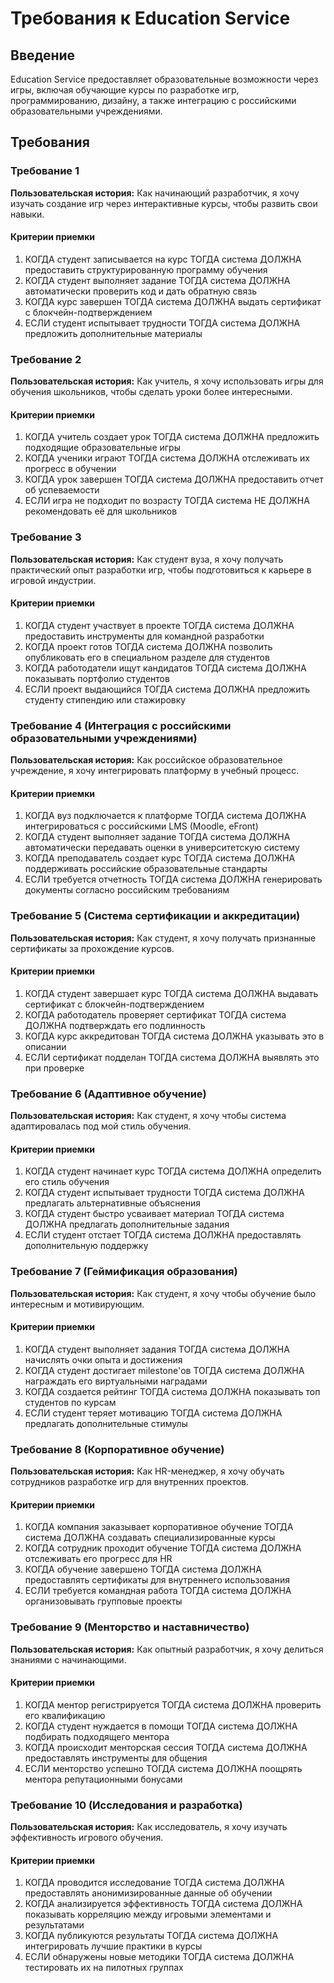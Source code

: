 # Требования к Education Service

## Введение

Education Service предоставляет образовательные возможности через игры, включая обучающие курсы по разработке игр, программированию, дизайну, а также интеграцию с российскими образовательными учреждениями.

## Требования

### Требование 1

**Пользовательская история:** Как начинающий разработчик, я хочу изучать создание игр через интерактивные курсы, чтобы развить свои навыки.

#### Критерии приемки

1. КОГДА студент записывается на курс ТОГДА система ДОЛЖНА предоставить структурированную программу обучения
2. КОГДА студент выполняет задание ТОГДА система ДОЛЖНА автоматически проверить код и дать обратную связь
3. КОГДА курс завершен ТОГДА система ДОЛЖНА выдать сертификат с блокчейн-подтверждением
4. ЕСЛИ студент испытывает трудности ТОГДА система ДОЛЖНА предложить дополнительные материалы

### Требование 2

**Пользовательская история:** Как учитель, я хочу использовать игры для обучения школьников, чтобы сделать уроки более интересными.

#### Критерии приемки

1. КОГДА учитель создает урок ТОГДА система ДОЛЖНА предложить подходящие образовательные игры
2. КОГДА ученики играют ТОГДА система ДОЛЖНА отслеживать их прогресс в обучении
3. КОГДА урок завершен ТОГДА система ДОЛЖНА предоставить отчет об успеваемости
4. ЕСЛИ игра не подходит по возрасту ТОГДА система НЕ ДОЛЖНА рекомендовать её для школьников

### Требование 3

**Пользовательская история:** Как студент вуза, я хочу получать практический опыт разработки игр, чтобы подготовиться к карьере в игровой индустрии.

#### Критерии приемки

1. КОГДА студент участвует в проекте ТОГДА система ДОЛЖНА предоставить инструменты для командной разработки
2. КОГДА проект готов ТОГДА система ДОЛЖНА позволить опубликовать его в специальном разделе для студентов
3. КОГДА работодатели ищут кандидатов ТОГДА система ДОЛЖНА показывать портфолио студентов
4. ЕСЛИ проект выдающийся ТОГДА система ДОЛЖНА предложить студенту стипендию или стажировку

### Требование 4 (Интеграция с российскими образовательными учреждениями)

**Пользовательская история:** Как российское образовательное учреждение, я хочу интегрировать платформу в учебный процесс.

#### Критерии приемки

1. КОГДА вуз подключается к платформе ТОГДА система ДОЛЖНА интегрироваться с российскими LMS (Moodle, eFront)
2. КОГДА студент выполняет задание ТОГДА система ДОЛЖНА автоматически передавать оценки в университетскую систему
3. КОГДА преподаватель создает курс ТОГДА система ДОЛЖНА поддерживать российские образовательные стандарты
4. ЕСЛИ требуется отчетность ТОГДА система ДОЛЖНА генерировать документы согласно российским требованиям

### Требование 5 (Система сертификации и аккредитации)

**Пользовательская история:** Как студент, я хочу получать признанные сертификаты за прохождение курсов.

#### Критерии приемки

1. КОГДА студент завершает курс ТОГДА система ДОЛЖНА выдавать сертификат с блокчейн-подтверждением
2. КОГДА работодатель проверяет сертификат ТОГДА система ДОЛЖНА подтверждать его подлинность
3. КОГДА курс аккредитован ТОГДА система ДОЛЖНА указывать это в описании
4. ЕСЛИ сертификат подделан ТОГДА система ДОЛЖНА выявлять это при проверке

### Требование 6 (Адаптивное обучение)

**Пользовательская история:** Как студент, я хочу чтобы система адаптировалась под мой стиль обучения.

#### Критерии приемки

1. КОГДА студент начинает курс ТОГДА система ДОЛЖНА определить его стиль обучения
2. КОГДА студент испытывает трудности ТОГДА система ДОЛЖНА предлагать альтернативные объяснения
3. КОГДА студент быстро усваивает материал ТОГДА система ДОЛЖНА предлагать дополнительные задания
4. ЕСЛИ студент отстает ТОГДА система ДОЛЖНА предоставлять дополнительную поддержку

### Требование 7 (Геймификация образования)

**Пользовательская история:** Как студент, я хочу чтобы обучение было интересным и мотивирующим.

#### Критерии приемки

1. КОГДА студент выполняет задания ТОГДА система ДОЛЖНА начислять очки опыта и достижения
2. КОГДА студент достигает milestone'ов ТОГДА система ДОЛЖНА награждать его виртуальными наградами
3. КОГДА создается рейтинг ТОГДА система ДОЛЖНА показывать топ студентов по курсам
4. ЕСЛИ студент теряет мотивацию ТОГДА система ДОЛЖНА предлагать дополнительные стимулы

### Требование 8 (Корпоративное обучение)

**Пользовательская история:** Как HR-менеджер, я хочу обучать сотрудников разработке игр для внутренних проектов.

#### Критерии приемки

1. КОГДА компания заказывает корпоративное обучение ТОГДА система ДОЛЖНА создавать специализированные курсы
2. КОГДА сотрудник проходит обучение ТОГДА система ДОЛЖНА отслеживать его прогресс для HR
3. КОГДА обучение завершено ТОГДА система ДОЛЖНА предоставлять сертификаты для внутреннего использования
4. ЕСЛИ требуется командная работа ТОГДА система ДОЛЖНА организовывать групповые проекты

### Требование 9 (Менторство и наставничество)

**Пользовательская история:** Как опытный разработчик, я хочу делиться знаниями с начинающими.

#### Критерии приемки

1. КОГДА ментор регистрируется ТОГДА система ДОЛЖНА проверить его квалификацию
2. КОГДА студент нуждается в помощи ТОГДА система ДОЛЖНА подбирать подходящего ментора
3. КОГДА происходит менторская сессия ТОГДА система ДОЛЖНА предоставлять инструменты для общения
4. ЕСЛИ менторство успешно ТОГДА система ДОЛЖНА поощрять ментора репутационными бонусами

### Требование 10 (Исследования и разработка)

**Пользовательская история:** Как исследователь, я хочу изучать эффективность игрового обучения.

#### Критерии приемки

1. КОГДА проводится исследование ТОГДА система ДОЛЖНА предоставлять анонимизированные данные об обучении
2. КОГДА анализируется эффективность ТОГДА система ДОЛЖНА показывать корреляцию между игровыми элементами и результатами
3. КОГДА публикуются результаты ТОГДА система ДОЛЖНА интегрировать лучшие практики в курсы
4. ЕСЛИ обнаружены новые методики ТОГДА система ДОЛЖНА тестировать их на пилотных группах